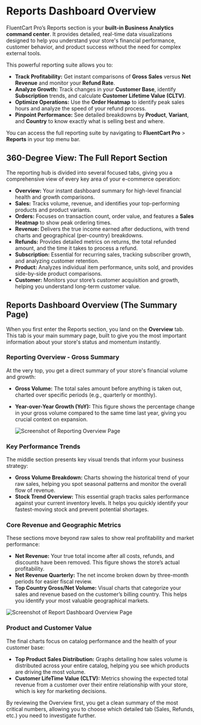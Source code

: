  # Reports Dashboard Overview

FluentCart Pro’s Reports section is your **built-in Business Analytics command center**. It provides detailed, real-time data visualizations designed to help you understand your store's financial performance, customer behavior, and product success without the need for complex external tools.

This powerful reporting suite allows you to:
* **Track Profitability:** Get instant comparisons of **Gross Sales** versus **Net Revenue** and monitor your **Refund Rate**.
* **Analyze Growth:** Track changes in your **Customer Base**, identify **Subscription** trends, and calculate **Customer Lifetime Value (CLTV)**.
* **Optimize Operations:** Use the **Order Heatmap** to identify peak sales hours and analyze the speed of your refund process.
* **Pinpoint Performance:** See detailed breakdowns by **Product**, **Variant**, and **Country** to know exactly what is selling best and where.

You can access the full reporting suite by navigating to **FluentCart Pro** > **Reports** in your top menu bar.

## 360-Degree View: The Full Report Section

The reporting hub is divided into several focused tabs, giving you a comprehensive view of every key area of your e-commerce operation:

* **Overview:** Your instant dashboard summary for high-level financial health and growth comparisons.
* **Sales:** Tracks volume, revenue, and identifies your top-performing products and product variants.
* **Orders:** Focuses on transaction count, order value, and features a **Sales Heatmap** to show peak ordering times.
* **Revenue:** Delivers the true income earned after deductions, with trend charts and geographical (per-country) breakdowns.
* **Refunds:** Provides detailed metrics on returns, the total refunded amount, and the time it takes to process a refund.
* **Subscription:** Essential for recurring sales, tracking subscriber growth, and analyzing customer retention.
* **Product:** Analyzes individual item performance, units sold, and provides side-by-side product comparisons.
* **Customer:** Monitors your store’s customer acquisition and growth, helping you understand long-term customer value.


## Reports Dashboard Overview (The Summary Page)

When you first enter the Reports section, you land on the **Overview** tab. This tab is your main summary page, built to give you the most important information about your store's status and momentum instantly.

### Reporting Overview - Gross Summary

At the very top, you get a direct summary of your store's financial volume and growth:

* **Gross Volume:** The total sales amount before anything is taken out, charted over specific periods (e.g., quarterly or monthly).
* **Year-over-Year Growth (YoY):** This figure shows the percentage change in your gross volume compared to the same time last year, giving you crucial context on expansion.

    ![Screenshot of Reporting Overview Page](/images/reporting-analytics/dashboard-overview/reporting-overview.webp)


### Key Performance Trends

The middle section presents key visual trends that inform your business strategy:

* **Gross Volume Breakdown:** Charts showing the historical trend of your raw sales, helping you spot seasonal patterns and monitor the overall flow of revenue.
* **Stock Trend Overview:** This essential graph tracks sales performance against your current inventory levels. It helps you quickly identify your fastest-moving stock and prevent potential shortages.

### Core Revenue and Geographic Metrics

These sections move beyond raw sales to show real profitability and market performance:

* **Net Revenue:** Your true total income after all costs, refunds, and discounts have been removed. This figure shows the store’s actual profitability.
* **Net Revenue Quarterly:** The net income broken down by three-month periods for easier fiscal review.
* **Top Country Gross/Net Volume:** Visual charts that categorize your sales and revenue based on the customer’s billing country. This helps you identify your most valuable geographical markets.

![Screenshot of Report Dashboard Overview Page](/images/reporting-analytics/dashboard-overview/overview-metrics.webp)

### Product and Customer Value

The final charts focus on catalog performance and the health of your customer base:

* **Top Product Sales Distribution:** Graphs detailing how sales volume is distributed across your entire catalog, helping you see which products are driving the most volume.
* **Customer LifeTime Value (CLTV):** Metrics showing the expected total revenue from a customer over their entire relationship with your store, which is key for marketing decisions.

By reviewing the Overview first, you get a clean summary of the most critical numbers, allowing you to choose which detailed tab (Sales, Refunds, etc.) you need to investigate further.

